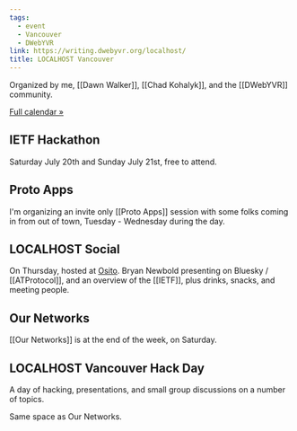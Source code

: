 ```yaml
---
tags:
  - event
  - Vancouver
  - DWebYVR
link: https://writing.dwebyvr.org/localhost/
title: LOCALHOST Vancouver
---
```

Organized by me, [[Dawn Walker]], [[Chad Kohalyk]], and the [[DWebYVR]] community.

[Full calendar »](https://lu.ma/LOCALHOST_vancouver)

## IETF Hackathon

Saturday July 20th and Sunday July 21st, free to attend.
## Proto Apps

I'm organizing an invite only [[Proto Apps]] session with some folks coming in from out of town, Tuesday - Wednesday during the day.
## LOCALHOST Social

On Thursday, hosted at [Osito](https://www.osito.ca/). Bryan Newbold presenting on Bluesky / [[ATProtocol]], and an overview of the [[IETF]], plus drinks, snacks, and meeting people. 
## Our Networks

[[Our Networks]] is at the end of the week, on Saturday.
## LOCALHOST Vancouver Hack Day

A day of hacking, presentations, and small group discussions on a number of topics.

Same space as Our Networks.



